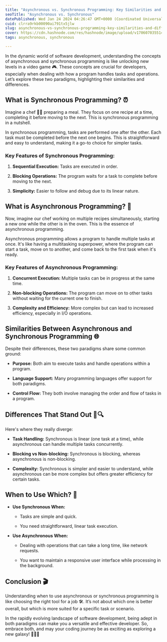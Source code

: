 ```yaml
---
title: "Asynchronous vs. Synchronous Programming: Key Similarities and Differences 🚀🤖"
seoTitle: "Asynchronous vs. Synchronous"
datePublished: Wed Jan 24 2024 04:26:47 GMT+0000 (Coordinated Universal Time)
cuid: clrra9rkb00090ai791tx5jlw
slug: asynchronous-vs-synchronous-programming-key-similarities-and-differences
cover: https://cdn.hashnode.com/res/hashnode/image/upload/v1706070355147/ca8b1b92-7232-4e3e-a2a1-0bcb555a8470.png
tags: asynchronous, synchronous

---
```


In the dynamic world of software development, understanding the concepts of asynchronous and synchronous programming is like unlocking new levels in a video game 🎮. These concepts are crucial for developers, especially when dealing with how a program handles tasks and operations. Let’s explore these two paradigms, highlighting their similarities and differences.

## **What is Synchronous Programming? ⏰**

Imagine a chef 🧑‍🍳 preparing a meal. They focus on one recipe at a time, completing it before moving to the next. This is synchronous programming in a nutshell.

In synchronous programming, tasks are performed one after the other. Each task must be completed before the next one begins. This is straightforward and easy to understand, making it a go-to choice for simpler tasks.

### **Key Features of Synchronous Programming:**

1. **Sequential Execution:** Tasks are executed in order.
    
2. **Blocking Operations:** The program waits for a task to complete before moving to the next.
    
3. **Simplicity:** Easier to follow and debug due to its linear nature.
    

## **What is Asynchronous Programming? 🚀**

Now, imagine our chef working on multiple recipes simultaneously, starting a new one while the other is in the oven. This is the essence of asynchronous programming.

Asynchronous programming allows a program to handle multiple tasks at once. It's like having a multitasking superpower, where the program can start a task, move on to another, and come back to the first task when it's ready.

### **Key Features of Asynchronous Programming:**

1. **Concurrent Execution:** Multiple tasks can be in progress at the same time.
    
2. **Non-blocking Operations:** The program can move on to other tasks without waiting for the current one to finish.
    
3. **Complexity and Efficiency:** More complex but can lead to increased efficiency, especially in I/O operations.
    

## **Similarities Between Asynchronous and Synchronous Programming 🌐**

Despite their differences, these two paradigms share some common ground:

* **Purpose:** Both aim to execute tasks and handle operations within a program.
    
* **Language Support:** Many programming languages offer support for both paradigms.
    
* **Control Flow:** They both involve managing the order and flow of tasks in a program.
    

## **Differences That Stand Out 🎨🔍**

Here's where they really diverge:

* **Task Handling:** Synchronous is linear (one task at a time), while asynchronous can handle multiple tasks concurrently.
    
* **Blocking vs Non-blocking:** Synchronous is blocking, whereas asynchronous is non-blocking.
    
* **Complexity:** Synchronous is simpler and easier to understand, while asynchronous can be more complex but offers greater efficiency for certain tasks.
    

## **When to Use Which? 🤔**

* **Use Synchronous When:**
    
    * Tasks are simple and quick.
        
    * You need straightforward, linear task execution.
        
* **Use Asynchronous When:**
    
    * Dealing with operations that can take a long time, like network requests.
        
    * You want to maintain a responsive user interface while processing in the background.
        

## **Conclusion 🎬**

Understanding when to use asynchronous or synchronous programming is like choosing the right tool for a job 🛠️. It’s not about which one is better overall, but which is more suited for a specific task or scenario.

In the rapidly evolving landscape of software development, being adept in both paradigms can make you a versatile and effective developer. So, embrace both, and may your coding journey be as exciting as exploring a new galaxy! 🌌👩‍💻